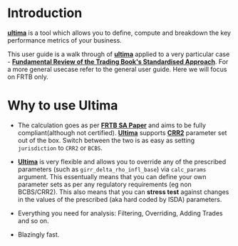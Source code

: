 # Introduction

**[ultima](https://ultimabi.uk/)** is a tool which allows you to define, compute and breakdown the key performance metrics of your business.

This user guide is a walk through of **[ultima](https://ultimabi.uk/)** applied to a very particular case - **[Fundamental Review of the Trading Book's Standardised Approach](https://en.wikipedia.org/wiki/Fundamental_Review_of_the_Trading_Book)**. For a more general usecase refer to the general user guide. Here we will focus on FRTB only.

# Why to use Ultima

- The calculation goes as per **[FRTB SA Paper](https://www.bis.org/bcbs/publ/d457.pdf)** and aims to be fully compliant(although not certified). **[Ultima](https://ultimabi.uk/)** supports **[CRR2](https://www.eba.europa.eu/regulation-and-policy/single-rulebook/interactive-single-rulebook/108255)** parameter set out of the box. Switch between the two is as easy as setting `jurisdiction` to `CRR2` or `BCBS`.

- **[Ultima](https://ultimabi.uk/)** is very flexible and allows you to override any of the prescribed parameters (such as `girr_delta_rho_infl_base`) via `calc_params` argument. This essentually means that you can define your own parameter sets as per any regulatory requirements (eg non BCBS/CRR2). This also means that you can **stress test** against changes in the values of the prescribed (aka hard coded by ISDA) parameters.

- Everything you need for analysis: Filtering, Overriding, Adding Trades and so on.

- Blazingly fast.
